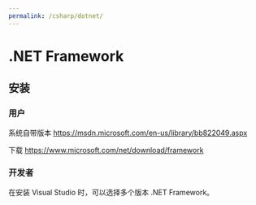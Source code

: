 ```yaml
---
permalink: /csharp/dotnet/
---
```


# .NET Framework

## 安装

### 用户

系统自带版本
<https://msdn.microsoft.com/en-us/library/bb822049.aspx>

下载
<https://www.microsoft.com/net/download/framework>

### 开发者

在安装 Visual Studio 时，可以选择多个版本 .NET Framework。

